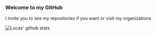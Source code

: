 ### Welcome to my GitHub
I invite you to see my repositories if you want or visit my organizations

![Lucas' github stats](https://github-readme-stats.vercel.app/api?username=L64&show_icons=true&theme=radical)
